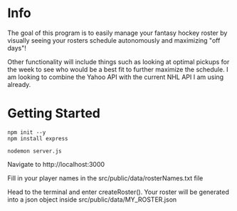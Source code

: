 # Info
The goal of this program is to easily manage your fantasy hockey roster by visually seeing your rosters schedule autonomously and maximizing "off days"!

Other functionality will include things such as looking at optimal pickups for the week to see who would be a best fit to further maximize the schedule. I am looking to combine the Yahoo API with the current NHL API I am using already.

# Getting Started

```
npm init --y
npm install express
```

```
nodemon server.js
```

Navigate to http://localhost:3000


Fill in your player names in the src/public/data/rosterNames.txt file

Head to the terminal and enter createRoster(). Your roster will be generated into a json object inside src/public/data/MY_ROSTER.json